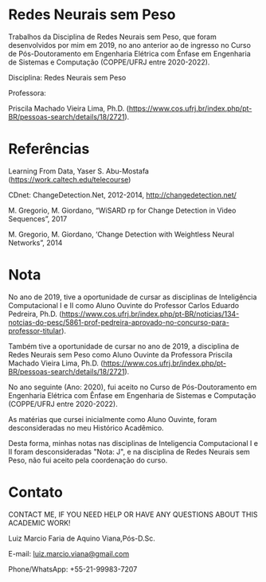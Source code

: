 # Redes Neurais sem Peso

Trabalhos da Disciplina de Redes Neurais sem Peso, que foram desenvolvidos por mim em 2019, no ano anterior ao de ingresso no Curso de Pós-Doutoramento em Engenharia Elétrica com Ênfase em Engenharia de Sistemas e Computação (COPPE/UFRJ entre 2020-2022).

Disciplina: Redes Neurais sem Peso

Professora:

Priscila Machado Vieira Lima, Ph.D. (https://www.cos.ufrj.br/index.php/pt-BR/pessoas-search/details/18/2721).

# Referências

Learning From Data, Yaser S. Abu-Mostafa (https://work.caltech.edu/telecourse)

CDnet: ChangeDetection.Net, 2012-2014, http://changedetection.net/

M. Gregorio, M. Giordano, “WiSARD rp for Change Detection in Video Sequences”, 2017

M. Gregorio, M. Giordano, ‘Change Detection with Weightless Neural Networks”, 2014

# Nota

No ano de 2019, tive a oportunidade de cursar as disciplinas de Inteligência Computacional I e II como Aluno Ouvinte do Professor Carlos Eduardo Pedreira, Ph.D. (https://www.cos.ufrj.br/index.php/pt-BR/noticias/134-notcias-do-pesc/5861-prof-pedreira-aprovado-no-concurso-para-professor-titular).

Também tive a oportunidade de cursar no ano de 2019, a disciplina de Redes Neurais sem Peso como Aluno Ouvinte da Professora Priscila Machado Vieira Lima, Ph.D. (https://www.cos.ufrj.br/index.php/pt-BR/pessoas-search/details/18/2721).

No ano seguinte (Ano: 2020), fui aceito no Curso de Pós-Doutoramento em Engenharia Elétrica com Ênfase em Engenharia de Sistemas e Computação (COPPE/UFRJ entre 2020-2022).

As matérias que cursei inicialmente como Aluno Ouvinte, foram desconsideradas no meu Histórico Acadêmico.

Desta forma, minhas notas nas disciplinas de Inteligencia Computacional I e II foram desconsideradas "Nota: J", e na disciplina de Redes Neurais sem Peso, não fui aceito pela coordenação do curso.

# Contato

CONTACT ME, IF YOU NEED HELP OR HAVE ANY QUESTIONS ABOUT THIS ACADEMIC WORK!

Luiz Marcio Faria de Aquino Viana,Pós-D.Sc. 

E-mail: luiz.marcio.viana@gmail.com 

Phone/WhatsApp: +55-21-99983-7207
